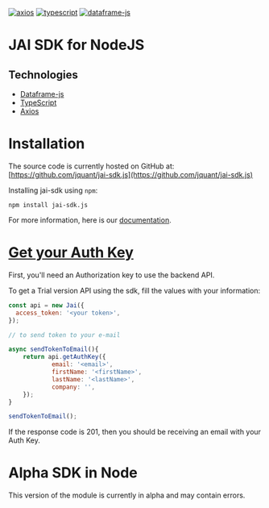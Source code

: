 [![axios](https://img.shields.io/badge/JavaScript-323330?style=for-the-badge&logo=javascript&logoColor=F7DF1E)](https://www.npmjs.org/package/axios)
[![typescript](https://img.shields.io/badge/TypeScript-007ACC?style=for-the-badge&logo=typescript&logoColor=white)](https://github.com/microsoft/TypeScript)
[![dataframe-js](https://img.shields.io/badge/JavaScript-323330?style=for-the-badge&logo=javascript&logoColor=F7DF1E)](https://gmousse.gitbooks.io/dataframe-js/content/#dataframe-js)

# JAI SDK for NodeJS

## Technologies 

* [Dataframe-js](https://gmousse.gitbooks.io/dataframe-js/content/#dataframe-js)
* [TypeScript](https://github.com/microsoft/TypeScript)
* [Axios](https://www.npmjs.org/package/axios)

# Installation

The source code is currently hosted on GitHub at: [https://github.com/jquant/jai-sdk.js](https://github.com/jquant/jai-sdk.js)

Installing jai-sdk using `npm`:

```npm
npm install jai-sdk.js
```

For more information, here is our [documentation](https://jai-sdk.readthedocs.io/en/latest/).

# [Get your Auth Key](https://jai-sdk.readthedocs.io/en/latest/source/quick_start.html#getting-your-authentication-key)

First, you'll need an Authorization key to use the backend API.

To get a Trial version API using the sdk, fill the values with your information:

```js
const api = new Jai({
  access_token: '<your token>',
});

// to send token to your e-mail

async sendTokenToEmail(){
    return api.getAuthKey({
            email: '<email>',
            firstName: '<firstName>',
            lastName: '<lastName>',
            company: '',
    });
}

sendTokenToEmail();
```

If the response code is 201, then you should be receiving an email with your Auth Key.

# Alpha SDK in Node

This version of the module is currently in alpha and may contain errors.

# 
